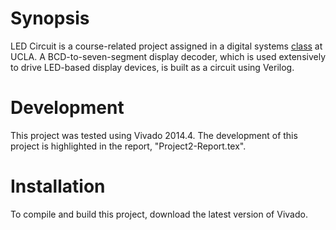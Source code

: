 # Synopsis 

LED Circuit is a course-related project assigned in a digital systems <a href="https://sa.ucla.edu/ro/Public/SOC/Results/ClassDetail?term_cd=15S&subj_area_cd=COM%20SCI&crs_catlg_no=0051A%20M%20&class_id=187154200&class_no=%20001%20%20" target="_blank" title="COM SCI M51A">class</a> at UCLA. A BCD-to-seven-segment display decoder, which is used extensively to drive LED-based display devices, is built as a circuit using Verilog. 

# Development 

This project was tested using Vivado 2014.4. The development of this project is highlighted in the report, "Project2-Report.tex". 

# Installation

To compile and build this project, download the latest version of Vivado.
